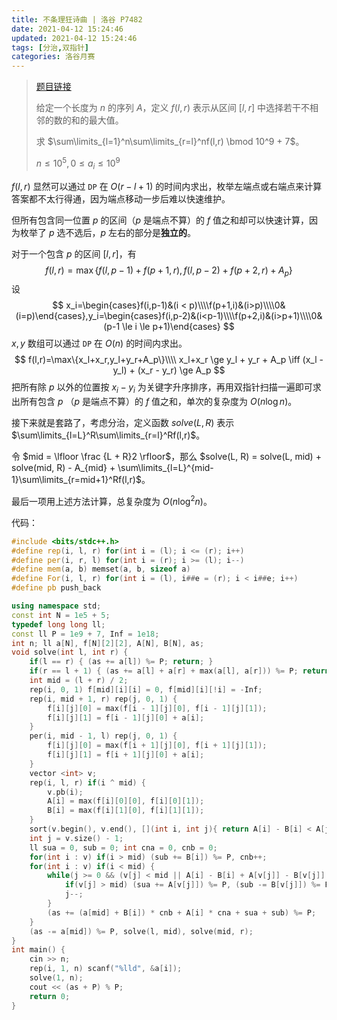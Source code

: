 ```yaml
---
title: 不条理狂诗曲 | 洛谷 P7482
date: 2021-04-12 15:24:46
updated: 2021-04-12 15:24:46
tags: [分治,双指针]
categories: 洛谷月赛
---
```

> [题目链接](https://www.luogu.com.cn/problem/P7482)
>
> 给定一个长度为 $n$ 的序列 $A$，定义 $f(l,r)$ 表示从区间 $[l,r]$ 中选择若干不相邻的数的和的最大值。
>
> 求 $\sum\limits_{l=1}^n\sum\limits_{r=l}^nf(l,r) \bmod 10^9 + 7$。
>
> $n \le 10^5,0 \le a_i \le 10^9$

$f(l,r)$ 显然可以通过 ```DP``` 在 $O(r-l+1)$ 的时间内求出，枚举左端点或右端点来计算答案都不太行得通，因为端点移动一步后难以快速维护。

但所有包含同一位置 $p$ 的区间（$p$ 是端点不算）的 $f$ 值之和却可以快速计算，因为枚举了 $p$ 选不选后，$p$ 左右的部分是**独立的**。

对于一个包含 $p$ 的区间 $[l,r]$，有
$$
f(l,r)=\max\{f(l,p-1)+f(p+1,r),f(l,p-2)+f(p+2,r)+A_p\}
$$
设
$$
x_i=\begin{cases}f(i,p-1)&(i < p)\\\\f(p+1,i)&(i>p)\\\\0&(i=p)\end{cases},y_i=\begin{cases}f(i,p-2)&(i<p-1)\\\\f(p+2,i)&(i>p+1)\\\\0&(p-1 \le i \le p+1)\end{cases}
$$
$x,y$ 数组可以通过 ```DP``` 在 $O(n)$ 的时间内求出。
$$
f(l,r)=\max\{x_l+x_r,y_l+y_r+A_p\}\\\\
x_l+x_r \ge y_l + y_r + A_p \iff (x_l - y_l) + (x_r - y_r) \ge A_p
$$
把所有除 $p$ 以外的位置按 $x_i-y_i$ 为关键字升序排序，再用双指针扫描一遍即可求出所有包含 $p$ （$p$ 是端点不算）的 $f$ 值之和，单次的复杂度为 $O(n\log n)$。

接下来就是套路了，考虑分治，定义函数 $solve(L,R)$ 表示 $\sum\limits_{l=L}^R\sum\limits_{r=l}^Rf(l,r)$。

令 $mid = \lfloor \frac {L + R}2 \rfloor$，那么 $solve(L, R) = solve(L, mid) + solve(mid, R) - A_{mid} + \sum\limits_{l=L}^{mid-1}\sum\limits_{r=mid+1}^Rf(l,r)$。

最后一项用上述方法计算，总复杂度为 $O(n \log^2 n)$。

代码：

```cpp
#include <bits/stdc++.h>
#define rep(i, l, r) for(int i = (l); i <= (r); i++)
#define per(i, r, l) for(int i = (r); i >= (l); i--)
#define mem(a, b) memset(a, b, sizeof a)
#define For(i, l, r) for(int i = (l), i##e = (r); i < i##e; i++)
#define pb push_back

using namespace std;
const int N = 1e5 + 5;
typedef long long ll;
const ll P = 1e9 + 7, Inf = 1e18;
int n; ll a[N], f[N][2][2], A[N], B[N], as;
void solve(int l, int r) {
    if(l == r) { (as += a[l]) %= P; return; }
    if(r == l + 1) { (as += a[l] + a[r] + max(a[l], a[r])) %= P; return; }
    int mid = (l + r) / 2;
    rep(i, 0, 1) f[mid][i][i] = 0, f[mid][i][!i] = -Inf;
    rep(i, mid + 1, r) rep(j, 0, 1) {
        f[i][j][0] = max(f[i - 1][j][0], f[i - 1][j][1]);
        f[i][j][1] = f[i - 1][j][0] + a[i];
    }
    per(i, mid - 1, l) rep(j, 0, 1) {
        f[i][j][0] = max(f[i + 1][j][0], f[i + 1][j][1]);
        f[i][j][1] = f[i + 1][j][0] + a[i];
    }
    vector <int> v;
    rep(i, l, r) if(i ^ mid) {
        v.pb(i);
        A[i] = max(f[i][0][0], f[i][0][1]);
        B[i] = max(f[i][1][0], f[i][1][1]);
    }
    sort(v.begin(), v.end(), [](int i, int j){ return A[i] - B[i] < A[j] - B[j]; });
    int j = v.size() - 1;
    ll sua = 0, sub = 0; int cna = 0, cnb = 0;
    for(int i : v) if(i > mid) (sub += B[i]) %= P, cnb++;
    for(int i : v) if(i < mid) {
        while(j >= 0 && (v[j] < mid || A[i] - B[i] + A[v[j]] - B[v[j]] > a[mid])) {
            if(v[j] > mid) (sua += A[v[j]]) %= P, (sub -= B[v[j]]) %= P, cna++, cnb--;
            j--;
        }
        (as += (a[mid] + B[i]) * cnb + A[i] * cna + sua + sub) %= P;
    }
    (as -= a[mid]) %= P, solve(l, mid), solve(mid, r);
}
int main() {
    cin >> n;
    rep(i, 1, n) scanf("%lld", &a[i]);
    solve(1, n);
    cout << (as + P) % P;
    return 0;
}
```